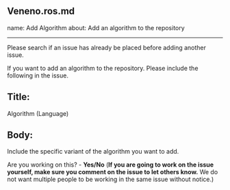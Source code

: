 Veneno.ros.md
---
name: Add Algorithm
about: Add an algorithm to the repository

---

Please search if an issue has already be placed before adding another issue.

If you want to add an algorithm to the repository. 
Please include the following in the issue.

## Title: 
Algorithm (Language)

## Body:
 Include the specific variant of the algorithm you want to add.


Are you working on this? - **Yes/No**
(**If you are going to work on the issue yourself, make sure you comment on the issue to let others know.**
We do not want multiple people to be working in the same issue without notice.)

